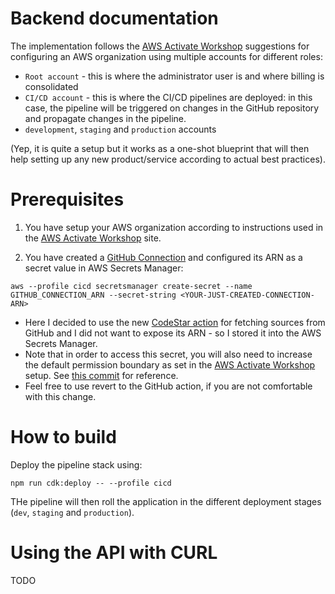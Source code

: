 # Backend documentation

The implementation follows the [AWS Activate Workshop](https://activate.workshop.aws/) suggestions for configuring an AWS organization using multiple accounts for different roles:
 * `Root account` - this is where the administrator user is and where billing is consolidated
 * `CI/CD account` - this is where the CI/CD pipelines are deployed: in this case, the pipeline will be triggered on changes in the GitHub repository and propagate changes in the pipeline.
 * `development`, `staging` and `production` accounts 

(Yep, it is quite a setup but it works as a one-shot blueprint that will then help setting up any new product/service according to actual best practices).

# Prerequisites

1. You have setup your AWS organization according to instructions used in the [AWS Activate Workshop](https://activate.workshop.aws/) site.

2. You have created a [GitHub Connection](https://docs.aws.amazon.com/dtconsole/latest/userguide/connections-create-github.html) and configured its ARN as a secret value in AWS Secrets Manager:
```
aws --profile cicd secretsmanager create-secret --name GITHUB_CONNECTION_ARN --secret-string <YOUR-JUST-CREATED-CONNECTION-ARN>

```
  * Here I decided to use the new [CodeStar action](https://docs.aws.amazon.com/codepipeline/latest/userguide/connections-github.html) for fetching sources from GitHub and I did not want to expose its ARN - so I stored it into the AWS Secrets Manager.
  * Note that in order to access this secret, you will also need to increase the default permission boundary as set in the [AWS Activate Workshop](https://activate.workshop.aws/) setup. See [this commit](https://github.com/scalasm/aws-bootstrap-kit-examples/commit/a65f116d0c629c256cf72ff19e0308abfdd98ff3) for reference.
  * Feel free to use revert to the GitHub action, if you are not comfortable with this change.

# How to build

Deploy the pipeline stack using:
```
npm run cdk:deploy -- --profile cicd
```

THe pipeline will then roll the application in the different deployment stages (`dev`, `staging` and `production`).

# Using the API with CURL

TODO

